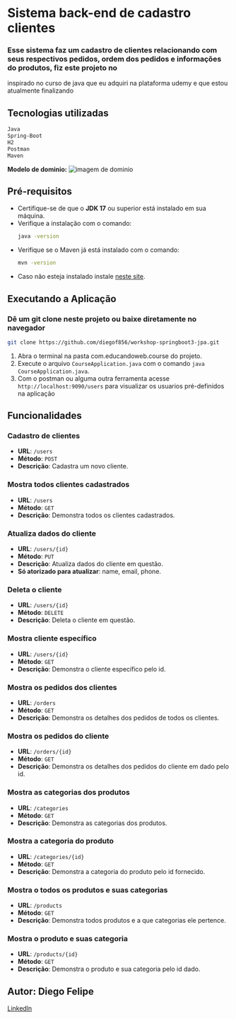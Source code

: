 # Sistema back-end de cadastro clientes 
### Esse sistema faz um cadastro de clientes relacionando com seus respectivos pedidos, ordem dos pedidos e informações do produtos, fiz este projeto no 
inspirado no curso de java que eu adquiri na plataforma udemy e que estou atualmente finalizando
## Tecnologias utilizadas
```bash
Java
Spring-Boot
H2
Postman
Maven
```
**Modelo de dominio:**
![imagem de dominio]()
## Pré-requisitos

- Certifique-se de que o **JDK 17** ou superior está instalado em sua máquina.
- Verifique a instalação com o comando:
  ```bash
  java -version
  ```
- Verifique se o Maven já está instalado com o comando:
  ```bash
  mvn -version
  ```
- Caso não esteja instalado instale [neste site](https://maven.apache.org/).

## Executando a Aplicação
### Dê um git clone neste projeto ou baixe diretamente no navegador
```bash
git clone https://github.com/diegof856/workshop-springboot3-jpa.git
```
1. Abra o terminal na pasta com.educandoweb.course do projeto.
2. Execute o arquivo `CourseApplication.java` com o comando `java CourseApplication.java`.
3. Com o postman ou alguma outra ferramenta acesse `http://localhost:9090/users` para visualizar os usuarios pré-definidos na aplicação
## Funcionalidades
### Cadastro de clientes
- **URL**: `/users`
- **Método**: `POST`
- **Descrição**: Cadastra um novo cliente.
### Mostra todos clientes cadastrados
- **URL**: `/users`
- **Método**: `GET`
- **Descrição**: Demonstra todos os clientes cadastrados.
### Atualiza dados do cliente
- **URL**: `/users/{id}`
- **Método**: `PUT`
- **Descrição**: Atualiza dados do cliente em questão.
- **Só atorizado para atualizar**: name, email, phone.
### Deleta o cliente
- **URL**: `/users/{id}`
- **Método**: `DELETE`
- **Descrição**: Deleta o cliente em questão.
### Mostra cliente específico
- **URL**: `/users/{id}`
- **Método**: `GET`
- **Descrição**: Demonstra o cliente específico pelo id.
### Mostra os pedidos dos clientes
- **URL**: `/orders`
- **Método**: `GET`
- **Descrição**: Demonstra os detalhes dos pedidos de todos os clientes.
### Mostra os pedidos do cliente
- **URL**: `/orders/{id}`
- **Método**: `GET`
- **Descrição**: Demonstra os detalhes dos pedidos do cliente em dado pelo id.
### Mostra as categorias dos produtos
- **URL**: `/categories`
- **Método**: `GET`
- **Descrição**: Demonstra as categorias dos produtos.
### Mostra a categoria do produto
- **URL**: `/categories/{id}`
- **Método**: `GET`
- **Descrição**: Demonstra a categoria do produto pelo id fornecido.
### Mostra o todos os produtos e suas categorias
- **URL**: `/products`
- **Método**: `GET`
- **Descrição**: Demonstra todos produtos e a que categorias ele pertence.
### Mostra o produto e suas categoria
- **URL**: `/products/{id}`
- **Método**: `GET`
- **Descrição**: Demonstra o produto e sua categoria pelo id dado.
## Autor: Diego Felipe
[Linkedln](https://www.linkedin.com/in/diegofelipeti/)

